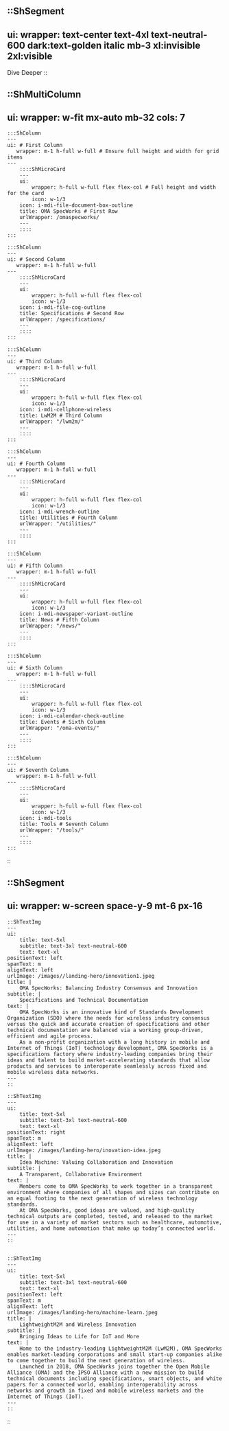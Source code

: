 ::ShSegment
---
ui:
    wrapper: text-center text-4xl text-neutral-600 dark:text-golden italic mb-3 xl:invisible 2xl:visible
---
Dive Deeper
::

::ShMultiColumn
---
ui:
    wrapper: w-fit mx-auto mb-32
cols: 7
---
    :::ShColumn 
    --- 
    ui: # First Column
       wrapper: m-1 h-full w-full # Ensure full height and width for grid items
    ---
        ::::ShMicroCard
        ---
        ui:
            wrapper: h-full w-full flex flex-col # Full height and width for the card
            icon: w-1/3
        icon: i-mdi-file-document-box-outline
        title: OMA SpecWorks # First Row
        urlWrapper: /omaspecworks/
        ---
        ::::
    :::

    :::ShColumn 
    --- 
    ui: # Second Column
       wrapper: m-1 h-full w-full
    ---
        ::::ShMicroCard
        ---
        ui:
            wrapper: h-full w-full flex flex-col
            icon: w-1/3
        icon: i-mdi-file-cog-outline
        title: Specifications # Second Row
        urlWrapper: /specifications/
        ---
        ::::
    :::

    :::ShColumn 
    --- 
    ui: # Third Column
       wrapper: m-1 h-full w-full
    ---
        ::::ShMicroCard
        ---
        ui:
            wrapper: h-full w-full flex flex-col
            icon: w-1/3
        icon: i-mdi-cellphone-wireless
        title: LwM2M # Third Column
        urlWrapper: "/lwm2m/"
        ---
        ::::
    :::

    :::ShColumn 
    --- 
    ui: # Fourth Column
       wrapper: m-1 h-full w-full
    ---
        ::::ShMicroCard
        ---
        ui:
            wrapper: h-full w-full flex flex-col
            icon: w-1/3
        icon: i-mdi-wrench-outline
        title: Utilities # Fourth Column
        urlWrapper: "/utilities/"
        ---
        ::::
    :::

    :::ShColumn 
    --- 
    ui: # Fifth Column
       wrapper: m-1 h-full w-full
    ---
        ::::ShMicroCard
        ---
        ui:
            wrapper: h-full w-full flex flex-col
            icon: w-1/3
        icon: i-mdi-newspaper-variant-outline
        title: News # Fifth Column
        urlWrapper: "/news/"
        ---
        ::::
    :::

    :::ShColumn 
    --- 
    ui: # Sixth Column
       wrapper: m-1 h-full w-full
    ---
        ::::ShMicroCard
        ---
        ui:
            wrapper: h-full w-full flex flex-col
            icon: w-1/3
        icon: i-mdi-calendar-check-outline
        title: Events # Sixth Column
        urlWrapper: "/oma-events/"
        ---
        ::::
    :::

    :::ShColumn 
    --- 
    ui: # Seventh Column
       wrapper: m-1 h-full w-full
    ---
        ::::ShMicroCard
        ---
        ui:
            wrapper: h-full w-full flex flex-col
            icon: w-1/3
        icon: i-mdi-tools
        title: Tools # Seventh Column
        urlWrapper: "/tools/"
        ---
        ::::
    :::
::

::ShSegment
---
ui:
    wrapper: w-screen space-y-9 mt-6 px-16
---
    ::ShTextImg
    ---
    ui:
        title: text-5xl
        subtitle: text-3xl text-neutral-600
        text: text-xl
    positionText: left
    spanText: m
    alignText: left
    urlImage: /images//landing-hero/innovation1.jpeg
    title: |
        OMA SpecWorks: Balancing Industry Consensus and Innovation
    subtitle: |
        Specifications and Technical Documentation
    text: |
        OMA SpecWorks is an innovative kind of Standards Development Organization (SDO) where the needs for wireless industry consensus versus the quick and accurate creation of specifications and other technical documentation are balanced via a working group-driven, efficient and agile process.
        As a non-profit organization with a long history in mobile and Internet of Things (IoT) technology development, OMA SpecWorks is a specifications factory where industry-leading companies bring their ideas and talent to build market-accelerating standards that allow products and services to interoperate seamlessly across fixed and mobile wireless data networks.
    ---
    ::

    ::ShTextImg
    ---
    ui:
        title: text-5xl
        subtitle: text-3xl text-neutral-600
        text: text-xl
    positionText: right
    spanText: m
    alignText: left
    urlImage: /images/landing-hero/inovation-idea.jpeg
    title: |
        Idea Machine: Valuing Collaboration and Innovation
    subtitle: |
        A Transparent, Collaborative Environment
    text: |
        Members come to OMA SpecWorks to work together in a transparent environment where companies of all shapes and sizes can contribute on an equal footing to the next generation of wireless technology standards.
        At OMA SpecWorks, good ideas are valued, and high-quality technical outputs are completed, tested, and released to the market for use in a variety of market sectors such as healthcare, automotive, utilities, and home automation that make up today’s connected world.
    ---
    ::


    ::ShTextImg
    ---
    ui:
        title: text-5xl
        subtitle: text-3xl text-neutral-600
        text: text-xl
    positionText: left
    spanText: m
    alignText: left
    urlImage: /images/landing-hero/machine-learn.jpeg
    title: |
        LightweightM2M and Wireless Innovation
    subtitle: |
        Bringing Ideas to Life for IoT and More
    text: |
        Home to the industry-leading LightweightM2M (LwM2M), OMA SpecWorks enables market-leading corporations and small start-up companies alike to come together to build the next generation of wireless.
        Launched in 2018, OMA SpecWorks joins together the Open Mobile Alliance (OMA) and the IPSO Alliance with a new mission to build technical documents including specifications, smart objects, and white papers for a connected world, enabling interoperability across networks and growth in fixed and mobile wireless markets and the Internet of Things (IoT).
    ---
    ::
::
